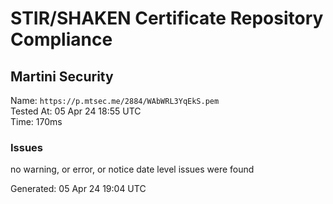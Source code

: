 # STIR/SHAKEN Certificate Repository Compliance

## Martini Security

Name: `https://p.mtsec.me/2884/WAbWRL3YqEkS.pem`\
Tested At: 05 Apr 24 18:55 UTC\
Time: 170ms

### Issues

no warning, or error, or notice date level issues were found

Generated: 05 Apr 24 19:04 UTC